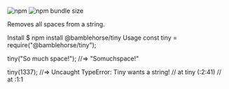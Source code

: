 ![npm](https://img.shields.io/npm/v/tiny.svg)
![npm bundle size](https://img.shields.io/bundlephobia/min/tiny.svg)

Removes all spaces from a string.

Install
$ npm install @bamblehorse/tiny
Usage
const tiny = require("@bamblehorse/tiny");

tiny("So much space!");
//=> "Somuchspace!"

tiny(1337);
//=> Uncaught TypeError: Tiny wants a string!
//    at tiny (<anonymous>:2:41)
//    at <anonymous>:1:1
